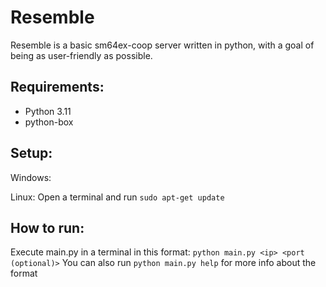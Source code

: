 # Resemble

Resemble is a basic sm64ex-coop server written in python, with a goal of being as user-friendly as possible.

## Requirements:
- Python 3.11
- python-box

## Setup:
Windows:

Linux:
  Open a terminal and run ``sudo apt-get update``
## How to run:
Execute main.py in a terminal in this format:
```python main.py <ip> <port (optional)>```
You can also run `python main.py help` for more info about the format
